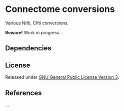 # Connectome conversions
Various Nifti, Cifti conversions.

__Beware!__ Work in progress...

## Dependencies

## License
Released under [GNU General Public License Version 3](http://www.gnu.org/licenses/gpl.html).

## References
...
